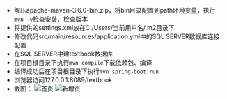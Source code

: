 - 解压apache-maven-3.6.0-bin.zip，将bin目录配置到path环境变量，执行```mvn -v```检查安装、检查版本
- 将提供的settings.xml放在C:/Users/当前用户名/.m2目录下
- 修改代码src/main/resources/application.yml中的SQL SERVER数据库连接配置
- 在SQL SERVER中建textbook数据库
- 在项目根目录下执行```mvn compile```下载依赖包、编译
- 编译成功后在项目根目录下执行```mvn spring-boot:run```
- 浏览器访问127.0.0.1:8089/textbook
- 截图：
![首页](http://img.rainfn.com/textbook1.jpg)
![新增页](http://img.rainfn.com/textbook2.jpg)
